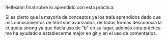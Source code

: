 Relfexión final sobre lo aprendido con esta práctica:

Si es cierto que la mayoría de conceptos ya los traía aprendidos dado que mis conocimientos de html son avanzados, de todas formas desconocía la etiqueta strong
ya que hacía uso de "b" en su lugar, además esta práctica me ha ayudado a establecerme mejor en git y en el uso de comentarios.